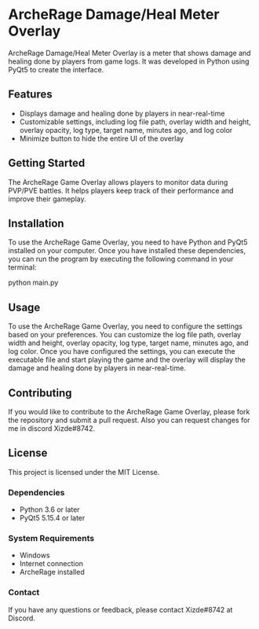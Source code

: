 # ArcheRage Damage/Heal Meter Overlay

ArcheRage Damage/Heal Meter Overlay is a meter that shows damage and healing done by players from game logs. It was developed in Python using PyQt5 to create the interface.

## Features

- Displays damage and healing done by players in near-real-time
- Customizable settings, including log file path, overlay width and height, overlay opacity, log type, target name, minutes ago, and log color
- Minimize button to hide the entire UI of the overlay

## Getting Started

The ArcheRage Game Overlay allows players to monitor data during PVP/PVE battles. It helps players keep track of their performance and improve their gameplay.

## Installation

To use the ArcheRage Game Overlay, you need to have Python and PyQt5 installed on your computer. Once you have installed these dependencies, you can run the program by executing the following command in your terminal:

python main.py

## Usage

To use the ArcheRage Game Overlay, you need to configure the settings based on your preferences. You can customize the log file path, overlay width and height, overlay opacity, log type, target name, minutes ago, and log color. Once you have configured the settings, you can execute the executable file and start playing the game and the overlay will display the damage and healing done by players in near-real-time.

## Contributing

If you would like to contribute to the ArcheRage Game Overlay, please fork the repository and submit a pull request. Also you can request changes for me in discord Xizde#8742.

## License

This project is licensed under the MIT License.

### Dependencies

- Python 3.6 or later
- PyQt5 5.15.4 or later

### System Requirements

- Windows
- Internet connection
- ArcheRage installed

### Contact

If you have any questions or feedback, please contact Xizde#8742 at Discord.
